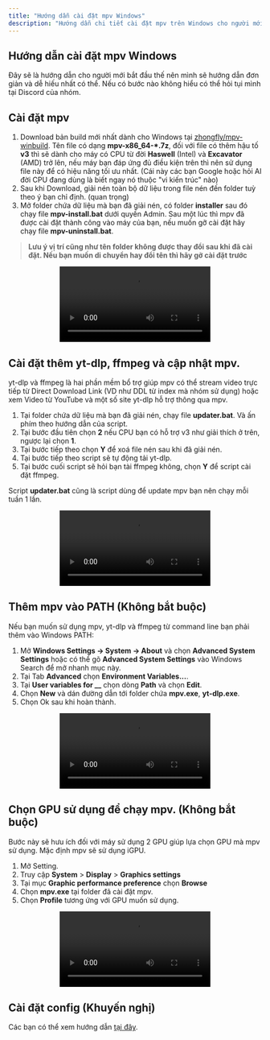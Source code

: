 ```yaml
---
title: "Hướng dẫn cài đặt mpv Windows"
description: "Hướng dẫn chi tiết cài đặt mpv trên Windows cho người mới bắt đầu."
---
```

## Hướng dẫn cài đặt mpv Windows

Đây sẽ là hướng dẫn cho người mới bắt đầu thế nên mình sẽ hướng dẫn đơn giản và dễ hiếu nhất có thể.
Nếu có bước nào không hiểu có thể hỏi tụi mình tại Discord của nhóm.

## Cài đặt mpv

1. Download bản build mới nhất dành cho Windows tại [zhongfly/mpv-winbuild](https://github.com/zhongfly/mpv-winbuild/releases). Tên file có dạng 
**mpv-x86_64-*.7z**, đối với file có thêm hậu tố **v3** thì sẽ dành cho máy có CPU từ đời **Haswell** (Intel) và **Excavator** (AMD) trở lên, nếu máy bạn đáp ứng đủ điều kiện trên thì nên sử dụng file này để có hiệu năng tối ưu nhất. (Cái này các bạn Google hoặc hỏi AI đời CPU đang dùng là biết ngay nó thuộc "vi kiến trúc" nào)
2. Sau khi Download, giải nén toàn bộ dữ liệu trong file nén đến folder tuỳ theo ý bạn chỉ định. (quan trọng)
3. Mở folder chứa dữ liệu mà bạn đã giải nén, có folder **installer** sau đó chạy file **mpv-install.bat** dưới quyền Admin. Sau một lúc thì mpv đã được cài đặt thành công vào máy của bạn, nếu muốn gỡ cài đặt hãy chạy file **mpv-uninstall.bat**.
> **Lưu ý vị trí cũng như tên folder không được thay đổi sau khi đã cài đặt. Nếu bạn muốn di chuyển hay đổi tên thì hãy gỡ cài đặt trước**

<div style="text-align: center">
  <video controls>
    <source src="/guides/mpv-01.mp4" type="video/mp4" />
  </video>
</div>

## Cài đặt thêm yt-dlp, ffmpeg và cập nhật mpv.

yt-dlp và ffmpeg là hai phần mềm bổ trợ giúp mpv có thể stream video trực tiếp từ Direct Download Link (VD như DDL từ index mà nhóm sử dụng) hoặc xem Video từ YouTube và một số site yt-dlp hỗ trợ thông qua mpv.

1. Tại folder chứa dữ liệu mà bạn đã giải nén, chạy file **updater.bat**. Và ấn phím theo hướng dẫn của script.
1. Tại bước đầu tiên chọn **2** nếu CPU bạn có hỗ trợ v3 như giải thích ở trên, ngược lại chọn **1**.
1. Tại bước tiếp theo chọn **Y** để xoá file nén sau khi đã giải nén.
1. Tại bước tiếp theo script sẽ tự động tải yt-dlp.
1. Tại bước cuối script sẽ hỏi bạn tài ffmpeg không, chọn **Y** để script cài đặt ffmpeg.

Script **updater.bat** cũng là script dùng để update mpv bạn nên chạy mỗi tuần 1 lần.

<div style="text-align: center">
  <video controls>
    <source src="/guides/mpv-02.mp4" type="video/mp4" />
  </video>
</div>

## Thêm mpv vào PATH (Không bắt buộc)

Nếu bạn muốn sử dụng mpv, yt-dlp và ffmpeg từ command line bạn phải thêm vào Windows PATH:

1. Mở **Windows Settings -> System -> About** và chọn **Advanced System Settings** hoặc có thể gõ **Advanced System Settings** vào Windows Search để mở nhanh mục này.
1. Tại Tab **Advanced** chọn **Environment Variables...**. 
1. Tại **User variables for __** chọn dòng **Path** và chọn **Edit**.
1. Chọn **New** và dán đường dẫn tới folder chứa **mpv.exe**, **yt-dlp.exe**.
1. Chọn Ok sau khi hoàn thành.

<div style="text-align: center">
  <video controls>
    <source src="/guides/mpv-03.mp4" type="video/mp4" />
  </video>
</div>

## Chọn GPU sử dụng để chạy mpv. (Không bắt buộc)

Bước này sẽ hưu ích đối với máy sử dụng 2 GPU giúp lựa chọn GPU mà mpv sử dụng. Mặc định mpv sẽ sử dụng iGPU.

1. Mở Setting.
2. Truy cập **System** > **Display** > **Graphics settings**
3. Tại mục **Graphic performance preference** chọn **Browse**
4. Chọn **mpv.exe** tại folder đã cài đặt mpv.
5. Chọn **Profile** tương ứng với GPU muốn sử dụng.

<div style="text-align: center">
  <video controls>
    <source src="/guides/mpv-07.mp4" type="video/mp4" />
  </video>
</div>

## Cài đặt config (Khuyến nghị)

Các bạn có thể xem hướng dẫn [tại đây](/guides/mpv-config).
